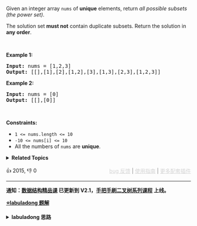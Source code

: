 <p>Given an integer array <code>nums</code> of <strong>unique</strong> elements, return <em>all possible</em> <span data-keyword="subset"><em>subsets</em></span> <em>(the power set)</em>.</p>

<p>The solution set <strong>must not</strong> contain duplicate subsets. Return the solution in <strong>any order</strong>.</p>

<p>&nbsp;</p> 
<p><strong class="example">Example 1:</strong></p>

<pre>
<strong>Input:</strong> nums = [1,2,3]
<strong>Output:</strong> [[],[1],[2],[1,2],[3],[1,3],[2,3],[1,2,3]]
</pre>

<p><strong class="example">Example 2:</strong></p>

<pre>
<strong>Input:</strong> nums = [0]
<strong>Output:</strong> [[],[0]]
</pre>

<p>&nbsp;</p> 
<p><strong>Constraints:</strong></p>

<ul> 
 <li><code>1 &lt;= nums.length &lt;= 10</code></li> 
 <li><code>-10 &lt;= nums[i] &lt;= 10</code></li> 
 <li>All the numbers of&nbsp;<code>nums</code> are <strong>unique</strong>.</li> 
</ul>

<details><summary><strong>Related Topics</strong></summary>位运算 | 数组 | 回溯</details><br>

<div>👍 2015, 👎 0<span style='float: right;'><span style='color: gray;'><a href='https://github.com/labuladong/fucking-algorithm/discussions/939' target='_blank' style='color: lightgray;text-decoration: underline;'>bug 反馈</a> | <a href='https://labuladong.gitee.io/article/fname.html?fname=jb插件简介' target='_blank' style='color: lightgray;text-decoration: underline;'>使用指南</a> | <a href='https://labuladong.github.io/algo/images/others/%E5%85%A8%E5%AE%B6%E6%A1%B6.jpg' target='_blank' style='color: lightgray;text-decoration: underline;'>更多配套插件</a></span></span></div>

<div id="labuladong"><hr>

**通知：[数据结构精品课](https://aep.h5.xeknow.com/s/1XJHEO) 已更新到 V2.1，[手把手刷二叉树系列课程](https://aep.xet.tech/s/3YGcq3) 上线。**



<p><strong><a href="https://labuladong.github.io/article/slug.html?slug=subsets" target="_blank">⭐️labuladong 题解</a></strong></p>
<details><summary><strong>labuladong 思路</strong></summary>

## 基本思路

> 本文有视频版：[回溯算法秒杀所有排列/组合/子集问题](https://www.bilibili.com/video/BV1Yt4y1t7dK)

PS：这道题在[《算法小抄》](https://item.jd.com/12759911.html) 的第 293 页。

有两种方法解决这道题，这里主要说回溯算法思路，因为比较通用，可以套前文 [回溯算法详解](https://labuladong.github.io/article/fname.html?fname=回溯算法详解修订版) 写过回溯算法模板。

本质上子集问题就是遍历这样用一棵回溯树：

![](https://labuladong.github.io/pictures/子集/1.jpg)

**详细题解：[回溯算法秒杀所有排列/组合/子集问题](https://labuladong.github.io/article/fname.html?fname=子集排列组合)**

**标签：[回溯算法](https://mp.weixin.qq.com/mp/appmsgalbum?__biz=MzAxODQxMDM0Mw==&action=getalbum&album_id=2122002916411604996)，[数学](https://mp.weixin.qq.com/mp/appmsgalbum?__biz=MzAxODQxMDM0Mw==&action=getalbum&album_id=2122023604245659649)**

## 解法代码

提示：🟢 标记的是我写的解法代码，🤖 标记的是 chatGPT 翻译的多语言解法代码。如有错误，可以 [点这里](https://github.com/labuladong/fucking-algorithm/issues/1113) 反馈和修正。

<div class="tab-panel"><div class="tab-nav">
<button data-tab-item="cpp" class="tab-nav-button btn active" data-tab-group="default" onclick="switchTab(this)">cpp🟢</button>

<button data-tab-item="python" class="tab-nav-button btn " data-tab-group="default" onclick="switchTab(this)">python🤖</button>

<button data-tab-item="java" class="tab-nav-button btn " data-tab-group="default" onclick="switchTab(this)">java🤖</button>

<button data-tab-item="go" class="tab-nav-button btn " data-tab-group="default" onclick="switchTab(this)">go🤖</button>

<button data-tab-item="javascript" class="tab-nav-button btn " data-tab-group="default" onclick="switchTab(this)">javascript🤖</button>
</div><div class="tab-content">
<div data-tab-item="cpp" class="tab-item active" data-tab-group="default"><div class="highlight">

```cpp
class backtracking.backtracking.round2.backtracking.round2.backtracking.round2.Solution {
    public:
    vector<vector<int>> res;
    vector<vector<int>> subsets(vector<int>& nums) {
        // 记录走过的路径
        vector<int> track;
        backtrack(nums, 0, track);
        return res;
    }

    void backtrack(vector<int>& nums, int start, vector<int>& track) {
        res.push_back(track);
        for (int i = start; i < nums.size(); i++) {
            // 做选择
            track.push_back(nums[i]);
            // 回溯
            backtrack(nums, i + 1, track);
            // 撤销选择
            track.pop_back();
        }
    }
};
```

</div></div>

<div data-tab-item="python" class="tab-item " data-tab-group="default"><div class="highlight">

```python
# 注意：python 代码由 chatGPT🤖 根据我的 cpp 代码翻译，旨在帮助不同背景的读者理解算法逻辑。
# 本代码已经通过力扣的测试用例，应该可直接成功提交。

class backtracking.backtracking.round2.backtracking.round2.backtracking.round2.Solution:
    def subsets(self, nums: List[int]) -> List[List[int]]:
        res = []
        track = []
        # 记录走过的路径
        self.backtrack(nums, 0, track, res)
        return res
    
    def backtrack(self, nums, start, track, res):
        res.append(track[:])
        for i in range(start, len(nums)):
            # 做选择
            track.append(nums[i])
            # 回溯
            self.backtrack(nums, i + 1, track, res)
            # 撤销选择
            track.pop()
```

</div></div>

<div data-tab-item="java" class="tab-item " data-tab-group="default"><div class="highlight">

```java
// 注意：java 代码由 chatGPT🤖 根据我的 cpp 代码翻译，旨在帮助不同背景的读者理解算法逻辑。
// 本代码已经通过力扣的测试用例，应该可直接成功提交。

class backtracking.backtracking.round2.backtracking.round2.backtracking.round2.Solution {
    //定义二维数组res用于存储结果
    List<List<Integer>> res = new LinkedList<>();

    public List<List<Integer>> subsets(int[] nums) {
        //定义路径数组
        List<Integer> track = new LinkedList<>();
        backtrack(nums, 0, track);

        return res;
    }

    public void backtrack(int[] nums, int start, List<Integer> track) {
        //添加路径数组到结果数组中
        res.add(new LinkedList<>(track));
        //for循环遍历数组nums
        for (int i = start; i < nums.length; i++) {
            //做选择，将选择添加到路径数组中
            track.add(nums[i]);
            //回溯，继续向后遍历
            backtrack(nums, i + 1, track);
            //撤销选择，将选择从路径中删除
            track.remove(track.size() - 1);
        }
    }
}
```

</div></div>

<div data-tab-item="go" class="tab-item " data-tab-group="default"><div class="highlight">

```go
// 注意：go 代码由 chatGPT🤖 根据我的 cpp 代码翻译，旨在帮助不同背景的读者理解算法逻辑。
// 本代码已经通过力扣的测试用例，应该可直接成功提交。

// 
// subsets is a function that returns all possible subsets of an array of integers.
func subsets(nums []int) [][]int {
	res := [][]int{}
	track := []int{}
	backtrack(nums, 0, track, &res)
	return res
}

func backtrack(nums []int, start int, track []int, res *[][]int) {
	temp := make([]int, len(track))
	copy(temp, track)
	*res = append(*res, temp)
	for i := start; i < len(nums); i++ {
		// 做选择
		track = append(track, nums[i])
		// 回溯
		backtrack(nums, i+1, track, res)
		// 撤销选择
		track = track[:len(track)-1]
	}
}
```

</div></div>

<div data-tab-item="javascript" class="tab-item " data-tab-group="default"><div class="highlight">

```javascript
// 注意：javascript 代码由 chatGPT🤖 根据我的 cpp 代码翻译，旨在帮助不同背景的读者理解算法逻辑。
// 本代码已经通过力扣的测试用例，应该可直接成功提交。

var subsets = function(nums) {
    var res = [];
    var track = [];
    // 记录走过的路径
    backtrack(nums, 0, track);
    return res;

    function backtrack(nums, start, track) {
        res.push([...track]);
        for (var i = start; i < nums.length; i++) {
            // 做选择
            track.push(nums[i]);
            // 回溯
            backtrack(nums, i + 1, track);
            // 撤销选择
            track.pop();
        }
    }
};
```

</div></div>
</div></div>

**类似题目**：
  - [216. 组合总和 III 🟠](/problems/combination-sum-iii)
  - [39. 组合总和 🟠](/problems/combination-sum)
  - [40. 组合总和 II 🟠](/problems/combination-sum-ii)
  - [46. 全排列 🟠](/problems/permutations)
  - [47. 全排列 II 🟠](/problems/permutations-ii)
  - [77. 组合 🟠](/problems/combinations)
  - [90. 子集 II 🟠](/problems/subsets-ii)
  - [剑指 Offer II 079. 所有子集 🟠](/problems/TVdhkn)
  - [剑指 Offer II 080. 含有 k 个元素的组合 🟠](/problems/uUsW3B)
  - [剑指 Offer II 081. 允许重复选择元素的组合 🟠](/problems/Ygoe9J)
  - [剑指 Offer II 082. 含有重复元素集合的组合 🟠](/problems/4sjJUc)
  - [剑指 Offer II 083. 没有重复元素集合的全排列 🟠](/problems/VvJkup)
  - [剑指 Offer II 084. 含有重复元素集合的全排列 🟠](/problems/7p8L0Z)

</details>
</div>



